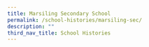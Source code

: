 ```yaml
---
title: Marsiling Secondary School
permalink: /school-histories/marsiling-sec/
description: ""
third_nav_title: School Histories
---
```

